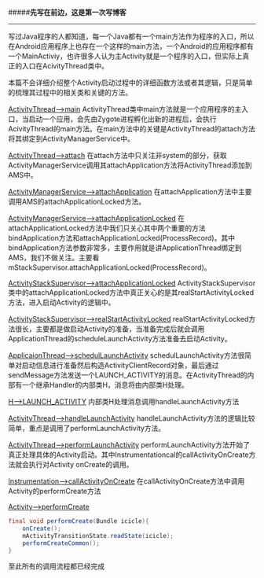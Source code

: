 #####**先写在前边，这是第一次写博客**

***
写过Java程序的人都知道，每一个Java都有一个main方法作为程序的入口，所以在Android应用程序上也存在一个这样的main方法，一个Android的应用程序都有一个MainActiviy，也许很多人认为主Activity就是一个程序的入口，但实际上真正的入口在AcivityThread类中。

本篇不会详细介绍整个Activity启动过程中的详细函数方法或者其逻辑，只是简单的梳理其过程中的相关类和关键的方法。

[ActivityThread-->main](http://grepcode.com/file/repo1.maven.org/maven2/org.robolectric/android-all/5.0.0_r2-robolectric-1/android/app/ActivityThread.java#ActivityThread.main%28java.lang.String%5B%5D%29)
ActivityThread类中main方法就是一个应用程序的主入口，当启动一个应用，会先由Zygote进程孵化出新的进程后，会执行AcivityThread的main方法。在main方法中的关键是ActivityThread的attach方法将其绑定到ActivityManagerService中。

[ActivityThread-->attach](http://grepcode.com/file/repo1.maven.org/maven2/org.robolectric/android-all/5.0.0_r2-robolectric-1/android/app/ActivityThread.java#ActivityThread.attach%28boolean%29)
在attach方法中只关注非system的部分，获取ActivityManagerService调用其attachApplication方法将ActivityThread添加到AMS中。

[ActivityManagerService-->attachApplication](http://grepcode.com/file/repository.grepcode.com/java/ext/com.google.android/android/5.1.1_r1/com/android/server/am/ActivityManagerService.java#ActivityManagerService.attachApplication%28android.app.IApplicationThread%29)
在attachApplication方法中主要调用AMS的attachApplicationLocked方法。

[ActivityManagerService-->attachApplicationLocked](http://grepcode.com/file/repository.grepcode.com/java/ext/com.google.android/android/5.1.1_r1/com/android/server/am/ActivityManagerService.java#ActivityManagerService.attachApplicationLocked%28android.app.IApplicationThread%2Cint%29)
在attachApplicationLocked方法中我们只关心其中两个重要的方法bindApplication方法和attachApplicationLocked(ProcessRecord)。其中bindApplication方法参数非常多，主要作用就是讲ApplicationThread绑定到AMS，我们不做关注。主要看mStackSupervisor.attachApplicationLocked(ProcessRecord)。

[ActivityStackSupervisor-->attachApplicationLocked](http://grepcode.com/file/repository.grepcode.com/java/ext/com.google.android/android/5.1.1_r1/com/android/server/am/ActivityStackSupervisor.java#ActivityStackSupervisor.attachApplicationLocked%28com.android.server.am.ProcessRecord%29)
ActivityStackSupervisor类中的attachApplicationLocked方法中真正关心的是其realStartActivityLocked方法，进入启动Activity的逻辑中。

[ActivityStackSupervisor-->realStartActivityLocked](http://grepcode.com/file/repository.grepcode.com/java/ext/com.google.android/android/5.1.1_r1/com/android/server/am/ActivityStackSupervisor.java#ActivityStackSupervisor.realStartActivityLocked%28com.android.server.am.ActivityRecord%2Ccom.android.server.am.ProcessRecord%2Cboolean%2Cboolean%29)
realStartActivityLocked方法很长，主要都是做启动Activity的准备，当准备完成后就会调用ApplicationThread的scheduleLaunchActivity方法准备去启动Activity。

[ApplicaionThread-->schedulLaunchActivity](http://grepcode.com/file/repo1.maven.org/maven2/org.robolectric/android-all/5.0.0_r2-robolectric-1/android/app/ActivityThread.java#ActivityThread.ApplicationThread.scheduleLaunchActivity%28android.content.Intent%2Candroid.os.IBinder%2Cint%2Candroid.content.pm.ActivityInfo%2Candroid.content.res.Configuration%2Candroid.content.res.CompatibilityInfo%2Ccom.android.internal.app.IVoiceInteractor%2Cint%2Candroid.os.Bundle%2Candroid.os.PersistableBundle%2Cjava.util.List%2Cjava.util.List%2Cboolean%2Cboolean%2Candroid.app.ProfilerInfo%29)
schedulLaunchActivity方法很简单对启动信息进行准备然后构造ActivityClientRecord对象，最后通过sendMessage方法发送一个LAUNCH_ACTIVITY的消息。在ActivityThread的内部有一个继承Handler的内部类H，消息将由内部类H处理。

[H-->LAUNCH_ACTIVITY](http://grepcode.com/file/repo1.maven.org/maven2/org.robolectric/android-all/5.0.0_r2-robolectric-1/android/app/ActivityThread.java#ActivityThread.H.handleMessage%28android.os.Message%29)
内部类H处理消息调用handleLaunchActivity方法

[ActivityThread-->handleLaunchActivity](http://grepcode.com/file/repo1.maven.org/maven2/org.robolectric/android-all/5.0.0_r2-robolectric-1/android/app/ActivityThread.java#ActivityThread.handleLaunchActivity%28android.app.ActivityThread.ActivityClientRecord%2Candroid.content.Intent%29)
handleLaunchActivity方法的逻辑比较简单，重点是调用了performLaunchActivity方法。

[ActivityThread-->performLaunchActivity](http://grepcode.com/file/repo1.maven.org/maven2/org.robolectric/android-all/5.0.0_r2-robolectric-1/android/app/ActivityThread.java#ActivityThread.performLaunchActivity%28android.app.ActivityThread.ActivityClientRecord%2Candroid.content.Intent%29)
performLaunchActivity方法开始了真正处理具体的Activity启动。其中Instrumentationcal的callActivityOnCreate方法就会执行对Activity onCreate的调用。

[Instrumentation-->callActivityOnCreate](http://grepcode.com/file/repo1.maven.org/maven2/org.robolectric/android-all/5.0.0_r2-robolectric-1/android/app/Instrumentation.java#Instrumentation.callActivityOnCreate%28android.app.Activity%2Candroid.os.Bundle%2Candroid.os.PersistableBundle%29)
在callActivityOnCreate方法中调用Activity的performCreate方法

[Activity-->performCreate](http://grepcode.com/file/repo1.maven.org/maven2/org.robolectric/android-all/5.0.0_r2-robolectric-1/android/app/Activity.java#Activity.performCreate%28android.os.Bundle%2Candroid.os.PersistableBundle%29)
```java
final void performCreate(Bundle icicle){
	onCreate();
	mActivityTransitionState.readState(icicle);
	performCreateCommon();
}
```
 至此所有的调用流程都已经完成

